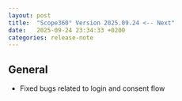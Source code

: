 ```yaml
---
layout: post
title:  "Scope360° Version 2025.09.24 <-- Next"
date:   2025-09-24 23:34:33 +0200
categories: release-note
---
```

## General

- Fixed bugs related to login and consent flow
